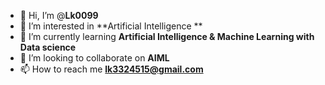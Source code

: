 - 👋 Hi, I’m @**Lk0099**
- 👀 I’m interested in **Artificial Intelligence **
- 🌱 I’m currently learning **Artificial Intelligence & Machine Learning with Data science**
- 💞️ I’m looking to collaborate on **AIML**
- 📫 How to reach me **lk3324515@gmail.com**

<!---
Lk0099/Lk0099 is a ✨ special ✨ repository because its `README.md` (this file) appears on your GitHub profile.
You can click the Preview link to take a look at your changes.
--->
